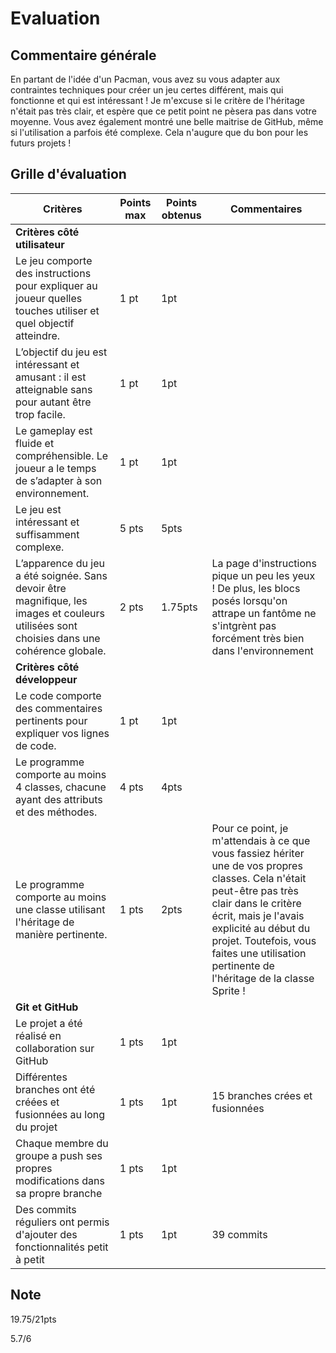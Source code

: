 # Evaluation
## Commentaire générale
En partant de l'idée d'un Pacman, vous avez su vous adapter aux contraintes techniques pour créer un jeu certes différent, mais qui fonctionne et qui est intéressant ! Je m'excuse si le critère de l'héritage n'était pas très clair, et espère que ce petit point ne pèsera pas dans votre moyenne. Vous avez également montré une belle maitrise de GitHub, même si l'utilisation a parfois été complexe. Cela n'augure que du bon pour les futurs projets !
## Grille d'évaluation
| Critères                           | Points max | Points obtenus | Commentaires |
|-------------------------------------|------------|----------------|--------------|
| **Critères côté utilisateur**       |            |                |              |
| Le jeu comporte des instructions pour expliquer au joueur quelles touches utiliser et quel objectif atteindre. | 1 pt  | 1pt |   |
| L’objectif du jeu est intéressant et amusant : il est atteignable sans pour autant être trop facile. | 1 pt  |  1pt |   |
| Le gameplay est fluide et compréhensible. Le joueur a le temps de s’adapter à son environnement. | 1 pt  |  1pt |   |
| Le jeu est intéressant et suffisamment complexe. | 5 pts  |  5pts |   |
| L’apparence du jeu a été soignée. Sans devoir être magnifique, les images et couleurs utilisées sont choisies dans une cohérence globale. | 2 pts  |  1.75pts |  La page d'instructions pique un peu les yeux ! De plus, les blocs posés lorsqu'on attrape un fantôme ne s'intgrènt pas forcément très bien dans l'environnement  |
| **Critères côté développeur**       |            |                |              |
| Le code comporte des commentaires pertinents pour expliquer vos lignes de code. | 1 pt  |  1pt |   |
| Le programme comporte au moins 4 classes, chacune ayant des attributs et des méthodes. | 4 pts  |  4pts |   |
| Le programme comporte au moins une classe utilisant l'héritage de manière pertinente. | 1 pts  | 2pts  | Pour ce point, je m'attendais à ce que vous fassiez hériter une de vos propres classes. Cela n'était peut-être pas très clair dans le critère écrit, mais je l'avais explicité au début du projet. Toutefois, vous faites une utilisation pertinente de l'héritage de la classe Sprite !  |
| **Git et GitHub**                   |            |                |              |
| Le projet a été réalisé en collaboration sur GitHub| 1 pts  | 1pt  |   |
| Différentes branches ont été créées et fusionnées au long du projet| 1 pts  | 1pt  | 15 branches crées et fusionnées  |
| Chaque membre du groupe a push ses propres modifications dans sa propre branche| 1 pts  |  1pt |   |
| Des commits réguliers ont permis d'ajouter des fonctionnalités petit à petit| 1 pts  | 1pt  | 39 commits |

## Note
19.75/21pts


5.7/6